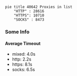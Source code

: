 
```mermaid
pie title 40642 Proxies in list
    "HTTP" : 28616
    "HTTPS": 10710
    "SOCKS" : 8473
```

### Some Info
#### Average Timeout

- mixed: 4.0s
- http: 2.2s
- https: 8.1s
- socks: 6.5s
